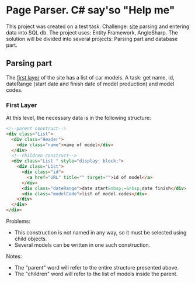 # Page Parser. C# say'so "Help me"

This project was created on a test task. Challenge: [site](https://www.ilcats.ru/toyota/?function=getModels&market=EU) parsing and entering data into SQL db. The project uses: Entity Framework, AngleSharp. The solution will be divided into several projects: Parsing part and database part.


## Parsing part

The [first layer](https://www.ilcats.ru/toyota/?function=getModels&market=EU) of the site has a list of car models. A task: get name, id, dateRange (start date and finish date of model production) and model codes.

### First Layer

At this level, the necessary data is in the following structure:
```html
<!--parent construct-->
<div class="List">
  <div class="Header">
    <div class="name">name of model</div>
  </div>
  <!--children construct-->
  <div class="List " style="display: block;">
    <div class="List">
      <div class="id">
        <a href="URL" title="" target="">id of model</a>
      </div>
      <div class="dateRange">date start&nbsp;-&nbsp;date finish</div>
      <div class="modelCode">list of model codes</div>
    </div>
  </div>
</div>
```

Problems:
- This construction is not named in any way, so it must be selected using child objects.
- Several models can be written in one such construction.

Notes:
- The "parent" word will refer to the entire structure presented above.
- The "children" word will refer to the list of models inside the parent.


